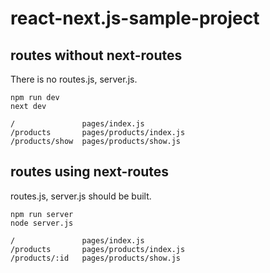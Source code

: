 # react-next.js-sample-project

<h2>routes without next-routes</h2>
There is no routes.js, server.js.

    npm run dev
    next dev

    /               pages/index.js
    /products       pages/products/index.js
    /products/show  pages/products/show.js

<h2>routes using next-routes</h2>
routes.js, server.js should be built.

    npm run server
    node server.js

    /               pages/index.js
    /products       pages/products/index.js
    /products/:id   pages/products/show.js

